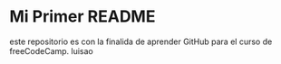 # Mi Primer README
este repositorio es con la finalida de aprender GitHub para el curso de freeCodeCamp.
luisao
